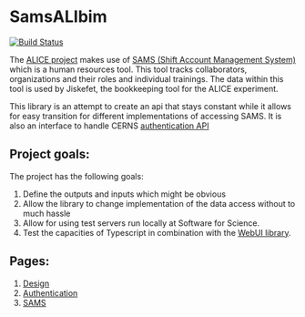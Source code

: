 # SamsALIbim 
[![Build Status](https://travis-ci.org/SoftwareForScience/SamsALIbim.svg?branch=master)](https://travis-ci.org/SoftwareForScience/SamsALIbim)

The [ALICE project](http://alice-collaboration.web.cern.ch/) makes use of [SAMS (Shift Account Management System)](https://glance.cern.ch/alice/sams/) which is a human resources tool. This tool tracks collaborators, organizations and their roles and individual trainings. The data within this tool is used by Jiskefet, the bookkeeping tool for the ALICE experiment.

This library is an attempt to create an api that stays constant while it allows for easy transition for different implementations of accessing SAMS. It is also an interface to handle CERNS [authentication API](https://espace.cern.ch/authentication/default.aspx)

## Project goals:
The project has the following goals:

1. Define the outputs and inputs which might be obvious
2. Allow the library to change implementation of the data access without to much hassle
3. Allow for using test servers run locally at Software for Science.
4. Test the capacities of Typescript in combination with the [WebUI library](https://github.com/AliceO2Group/WebUi).

## Pages:
1. [Design](./docs/design.md)
2. [Authentication](./docs/Authentication.md)
3. [SAMS](./docs/SAMS.md)